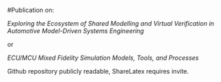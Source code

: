 #Publication on:

*Exploring the Ecosystem of Shared Modelling and Virtual Verification
in Automotive Model-Driven Systems Engineering*

or

*ECU/MCU Mixed Fidelity Simulation Models, Tools, and Processes*

Github repository publicly readable, ShareLatex requires invite.
